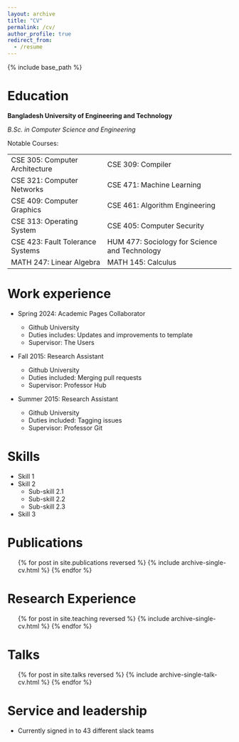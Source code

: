 ```yaml
---
layout: archive
title: "CV"
permalink: /cv/
author_profile: true
redirect_from:
  - /resume
---
```


{% include base_path %}

Education
======
**Bangladesh University of Engineering and Technology**

*B.Sc. in Computer Science and Engineering*

<style> 
    table { 
        border: none; 
        border-collapse: collapse; 
    } 
    td, th, tr { 
        border: none; 
    }
</style>

Notable Courses:
<table>
  <tr>
      <td>CSE 305: Computer Architecture</td>
      <td>CSE 309: Compiler</td>
  </tr>
  <tr>
    <td>CSE 321: Computer Networks</td>
    <td>CSE 471: Machine Learning</td>
  </tr>
  <tr>
    <td>CSE 409: Computer Graphics</td>
    <td>CSE 461: Algorithm Engineering</td>
  </tr>
  <tr>
    <td>CSE 313: Operating System</td>
    <td>CSE 405: Computer Security</td>
  </tr>
  <tr>
    <td>CSE 423: Fault Tolerance Systems</td>
    <td>HUM 477: Sociology for Science and Technology</td>
  </tr>
  <tr>
    <td>MATH 247: Linear Algebra</td>
    <td>MATH 145: Calculus</td>
  </tr>
</table>

Work experience
======
* Spring 2024: Academic Pages Collaborator
  * Github University
  * Duties includes: Updates and improvements to template
  * Supervisor: The Users

* Fall 2015: Research Assistant
  * Github University
  * Duties included: Merging pull requests
  * Supervisor: Professor Hub

* Summer 2015: Research Assistant
  * Github University
  * Duties included: Tagging issues
  * Supervisor: Professor Git
  
Skills
======
* Skill 1
* Skill 2
  * Sub-skill 2.1
  * Sub-skill 2.2
  * Sub-skill 2.3
* Skill 3

Publications
======
  <ul>{% for post in site.publications reversed %}
    {% include archive-single-cv.html %}
  {% endfor %}</ul>
  
Research Experience
======
  <ul>{% for post in site.teaching reversed %}
    {% include archive-single-cv.html %}
  {% endfor %}</ul>

Talks
======
  <ul>{% for post in site.talks reversed %}
    {% include archive-single-talk-cv.html  %}
  {% endfor %}</ul>
  
  
Service and leadership
======
* Currently signed in to 43 different slack teams
